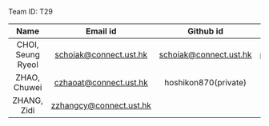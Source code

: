 
Team ID: T29

|        Name       |         Email id        |        Github id       |      dev branch id      |
|:-----------------:|:-----------------------:|:----------------------:|:-----------------------:|
| CHOI, Seung Ryeol | schoiak@connect.ust.hk  | schoiak@connect.ust.hk |part_a_choi_seung_ryeol |
| ZHAO, Chuwei      | czhaoat@connect.ust.hk  | hoshikon870(private)   |part_b_zhao_chuwei  |
| ZHANG, Zidi       | zzhangcy@connect.ust.hk |                        |part_c_zhang_zidi   |
